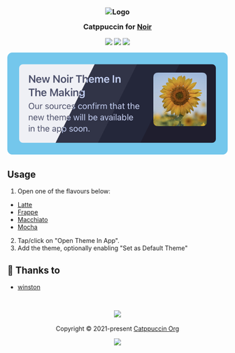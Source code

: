 <h3 align="center">
	<img src="https://raw.githubusercontent.com/catppuccin/catppuccin/main/assets/logos/exports/1544x1544_circle.png" width="100" alt="Logo"/><br/>
	<img src="https://raw.githubusercontent.com/catppuccin/catppuccin/main/assets/misc/transparent.png" height="30" width="0px"/>
	Catppuccin for <a href="https://getnoir.app/">Noir</a>
	<img src="https://raw.githubusercontent.com/catppuccin/catppuccin/main/assets/misc/transparent.png" height="30" width="0px"/>
</h3>

<p align="center">
	<a href="https://github.com/catppuccin/noir/stargazers"><img src="https://img.shields.io/github/stars/catppuccin/noir?colorA=363a4f&colorB=b7bdf8&style=for-the-badge"></a>
	<a href="https://github.com/catppuccin/noir/issues"><img src="https://img.shields.io/github/issues/catppuccin/noir?colorA=363a4f&colorB=f5a97f&style=for-the-badge"></a>
	<a href="https://github.com/catppuccin/noir/contributors"><img src="https://img.shields.io/github/contributors/catppuccin/noir?colorA=363a4f&colorB=a6da95&style=for-the-badge"></a>
</p>

<p align="center">
	<img src="https://raw.githubusercontent.com/catppuccin/noir/main/assets/screenshot.png"/>
</p>

## Usage

1. Open one of the flavours below:
  - [Latte](https://getnoir.app/theme/?name=Catppuccin%20Latte&bg=EFF1F5&text=4c4f69)
  - [Frappe](https://getnoir.app/theme/?name=Catppuccin%20Frappe&bg=303446&text=C6D0F5)
  - [Macchiato](https://getnoir.app/theme/?name=Catppuccin%20Macchiato&bg=24273A&text=CAD3F5)
  - [Mocha](https://getnoir.app/theme/?name=Catppuccin%20Mocha&bg=1E1E2E&text=CDD6F4)
2. Tap/click on "Open Theme In App".
3. Add the theme, optionally enabling "Set as Default Theme"

## 💝 Thanks to

- [winston](https://github.com/nekowinston)

&nbsp;

<p align="center">
	<img src="https://raw.githubusercontent.com/catppuccin/catppuccin/main/assets/footers/gray0_ctp_on_line.svg?sanitize=true" />
</p>

<p align="center">
	Copyright &copy; 2021-present <a href="https://github.com/catppuccin" target="_blank">Catppuccin Org</a>
</p>

<p align="center">
	<a href="https://github.com/catppuccin/catppuccin/blob/main/LICENSE"><img src="https://img.shields.io/static/v1.svg?style=for-the-badge&label=License&message=MIT&logoColor=d9e0ee&colorA=363a4f&colorB=b7bdf8"/></a>
</p>
